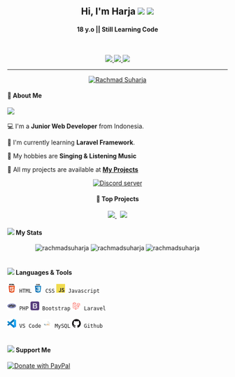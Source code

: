 <h2 align="center">
  Hi, I'm Harja 
  <img src="https://media.giphy.com/media/hvRJCLFzcasrR4ia7z/giphy.gif" width="28"/>
  <img src="https://emojis.slackmojis.com/emojis/images/1531849430/4246/blob-sunglasses.gif?1531849430" width="30"/>
</h2>

<h4 align="center">18 y.o || Still Learning Code</h4>
<br>
<p align="center">
  <a href="https://instagram.com/harjakrepp_">
    <img src="https://img.shields.io/badge/-Instagram-05122A?style=flat&logo=instagram" width="80">
  </a>
  <a href="https://discordapp.com/users/862002535610056734">
    <img src="https://img.shields.io/badge/-Discord-05122A?style=flat&logo=discord" width="80">
  </a>
  <a href="https://facebook.com/harjakrepp">
    <img src="https://img.shields.io/badge/-Facebook-05122A?style=flat&logo=facebook" width="80">
  </a>
  <br>
</p>

***

<p align="center">
  <a href="https://github.com/rachmadsuharja">
    <img src="https://komarev.com/ghpvc/?username=rachmadsuharja&style=for-the-badge&label=PROFILE%20VIEWS&color=9e1a03&style=flat%22" alt="Rachmad Suharja" />
  </a>
</p>

<h4>👨 About Me</h4>
<img src="https://media.giphy.com/media/4XXo8A7CIW1lZGgdhm/giphy.gif" width="250" />
<p>💻 I'm a <b>Junior Web Developer</b> from Indonesia.</p>
<p>🌱 I'm currently learning <b>Laravel Framework</b>.</p>
<p>🎵 My hobbies are <b>Singing & Listening Music</b></p>
<p>📓 All my projects are available at <a href="https://github.com/rachmadsuharja?tab=repositories"><b>My Projects</b></a></p>

<p align="center">
  <a href="https://discord.gg/VzGNhtmmfB">
    <img src="https://discordapp.com/api/guilds/897534050170978344/widget.png?style=banner2" alt="Discord server">
  </a>
</p>


<h4 align=center>
  📌
  Top Projects
</h4>
<div align="center">
  <a href="https://github.com/rachmadsuharja/hummatech-company">
    <img src="https://github-readme-stats.vercel.app/api/pin/?username=rachmadsuharja&repo=hummatech-company&show_owner=true&theme=tokyonight" width="350" />
  </a>
  &nbsp;
  <a href="https://github.com/rachmadsuharja/MVIEMAX_LV">
    <img src="https://github-readme-stats.vercel.app/api/pin/?username=rachmadsuharja&repo=MVIEMAX_LV&show_owner=true&theme=tokyonight" width="350" />
  </a>
</div>

<h4>
  <img src="https://media.giphy.com/media/gRYTjQAs04Pfydymgc/giphy.gif" width="18" />
  My Stats
</h4>
<div align="center">
  <img src="https://github-readme-stats.vercel.app/api?username=rachmadsuharja&show_icons=true&theme=tokyonight" alt="rachmadsuharja">
  <img src="https://github-readme-stats.vercel.app/api/top-langs/?username=rachmadsuharja&show_icons=true&theme=tokyonight&layout=compact" alt="rachmadsuharja">
  <img src="https://github-readme-streak-stats.herokuapp.com?user=rachmadsuharja&theme=github-dark-blue" alt="rachmadsuharja">
</div>

<br>

<h4>
  <img src="https://media2.giphy.com/media/QssGEmpkyEOhBCb7e1/giphy.gif?cid=ecf05e47a0n3gi1bfqntqmob8g9aid1oyj2wr3ds3mg700bl&rid=giphy.gif" width="18">
  Languages & Tools
</h4>

<div>
  <code><img height="20" alt="html" src="https://raw.githubusercontent.com/github/explore/80688e429a7d4ef2fca1e82350fe8e3517d3494d/topics/html/html.png"> HTML</code>
  <code><img height="20" alt="css" src="https://raw.githubusercontent.com/github/explore/80688e429a7d4ef2fca1e82350fe8e3517d3494d/topics/css/css.png"> CSS</code>
  <code><img height="20" alt="javascript" src="https://raw.githubusercontent.com/github/explore/80688e429a7d4ef2fca1e82350fe8e3517d3494d/topics/javascript/javascript.png"> Javascript</code>
</div>
<br>
<div width="100">
  <code><img height="20" alt="php" src="https://raw.githubusercontent.com/github/explore/ccc16358ac4530c6a69b1b80c7223cd2744dea83/topics/php/php.png"> PHP</code>
  <code><img height="20" alt="bootstrap" src="https://raw.githubusercontent.com/github/explore/80688e429a7d4ef2fca1e82350fe8e3517d3494d/topics/bootstrap/bootstrap.png"> Bootstrap</code>
  <code><img height="20" alt="laravel" src="https://raw.githubusercontent.com/github/explore/56a826d05cf762b2b50ecbe7d492a839b04f3fbf/topics/laravel/laravel.png"> Laravel</code>
</div>
<br>
<div>
  <code><img height="20" alt="" src="https://raw.githubusercontent.com/github/explore/bbd48b997e8d0bef63f676eca4da5e1f76487b56/topics/visual-studio-code/visual-studio-code.png"> VS Code</code>
  <code><img height="20" alt="" src="https://raw.githubusercontent.com/github/explore/80688e429a7d4ef2fca1e82350fe8e3517d3494d/topics/mysql/mysql.png"> MySQL</code>
  <code><img height="20" alt="" src="https://raw.githubusercontent.com/github/explore/78df643247d429f6cc873026c0622819ad797942/topics/github/github.png"> Github</code>
</div>
<br>

<h4>
  <img src="https://media.giphy.com/media/DnhfvCqrDXCaMWaFbQ/giphy.gif" width="26">
  Support Me
</h4>
<div>
  <a href="https://paypal.me/rachmadsuharja">
    <img src="https://raw.githubusercontent.com/stefan-niedermann/paypal-donate-button/master/paypal-donate-button.png" width="150" alt="Donate with PayPal" />
  </a>
</div>
